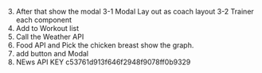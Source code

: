 <!-- 18/09/2024 -->
<!-- 1. ADD Coach Section  -->
<!-- 2. Show the workout list like a card  -->

3. After that show the modal
   3-1 Modal Lay out as coach layout
   3-2 Trainer each component
4. Add to Workout list
5. Call the Weather API
6. Food API and Pick the chicken breast show the graph.
7. add button and Modal
8. NEws API KEY c53761d913f646f2948f9078ff0b9329
